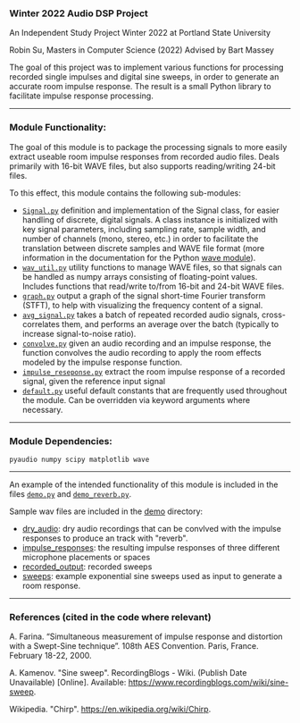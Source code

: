 ### Winter 2022 Audio DSP Project

An Independent Study Project
Winter 2022 at Portland State University

Robin Su, Masters in Computer Science (2022)
Advised by Bart Massey

The goal of this project was to implement various functions for processing recorded single impulses and digital sine sweeps, 
in order to generate an accurate room impulse response. 
The result is a small Python library to facilitate impulse response processing.

-----
### Module Functionality:
The goal of this module is to package the processing signals to more easily extract useable room impulse responses from recorded audio files. Deals primarily with 16-bit WAVE files, but also supports reading/writing 24-bit files.

To this effect, this module contains the following sub-modules:
* [`Signal.py`](./ir_module/Signal.py) definition and implementation of the Signal class, for easier handling of discrete, digital signals. A class instance is initialized with key signal parameters, including sampling rate, sample width, and number of channels (mono, stereo, etc.) in order to facilitate the translation between discrete samples and WAVE file format (more information in the documentation for the Python [wave module](https://docs.python.org/3/library/wave.html)).
* [`wav_util.py`](./ir_module/wav_util.py) utility functions to manage WAVE files, so that signals can be handled as numpy arrays consisting of floating-point values. Includes functions that read/write to/from 16-bit and 24-bit WAVE files.
* [`graph.py`](./ir_module/graph.py) output a graph of the signal short-time Fourier transform (STFT), to help with visualizing the frequency content of a signal.
* [`avg_signal.py`](./ir_module/avg_signal.py) takes a batch of repeated recorded audio signals, cross-correlates them, and performs an average over the batch (typically to increase signal-to-noise ratio).
* [`convolve.py`](./ir_module/convolve.py) given an audio recording and an impulse response, the function convolves the audio recording to apply the room effects modeled by the impulse response function.
* [`impulse_reseponse.py`](./ir_module/impulse_response.py) extract the room impulse response of a recorded signal, given the reference input signal
* [`default.py`](./ir_module/default.py) useful default constants that are frequently used throughout the module. Can be overridden via keyword arguments where necessary.

-----
### Module Dependencies:
```pyaudio numpy scipy matplotlib wave```

-----

An example of the intended functionality of this module is included in the files [`demo.py`](demo.py) and [`demo_reverb.py`](./demo_reverb.py). 

Sample wav files are included in the [demo](./demo/) directory:
 * [dry_audio](./demo/dry_audio/): dry audio recordings that can be convlved with the impulse responses to produce an track with "reverb".
 * [impulse_responses](./demo/impulse_responses/): the resulting impulse responses of three different microphone placements or spaces
 * [recorded_output](./demo/recorded_output/): recorded sweeps
 * [sweeps](./demo/sweeps/): example exponential sine sweeps used as input to generate a room response.

-----
### References (cited in the code where relevant)
A. Farina. “Simultaneous measurement of impulse response and distortion with a Swept-Sine technique”. 108th AES Convention. Paris, France. February 18-22, 2000.

A. Kamenov. "Sine sweep". RecordingBlogs - Wiki. (Publish Date Unavailable) \[Online\]. Available: https://www.recordingblogs.com/wiki/sine-sweep.

Wikipedia. "Chirp". https://en.wikipedia.org/wiki/Chirp. 